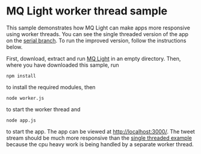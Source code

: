 MQ Light worker thread sample
=====================

This sample demonstrates how MQ Light can make apps more responsive using worker threads. You can see the single threaded version of the app on the [serial branch](https://github.com/ibm-messaging/mqlight-worker-thread/tree/serial). To run the improved version, follow the instructions below.

First, download, extract and run [MQ Light](https://www.ibmdw.net/messaging/mq-light/) in an empty directory. Then, where you have downloaded this sample, run

```
npm install
```

to install the required modules, then 

```
node worker.js
```

to start the worker thread and 

```
node app.js
```

to start the app. The app can be viewed at [http://localhost:3000/](http://localhost:3000/). The tweet stream should be much more responsive than the [single threaded example](https://github.com/ibm-messaging/mqlight-worker-thread/tree/serial) because the cpu heavy work is being handled by a separate worker thread.